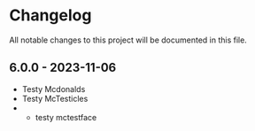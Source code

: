 # Changelog

All notable changes to this project will be documented in this file.

## 6.0.0 - 2023-11-06

- Testy Mcdonalds
- Testy McTesticles
- - testy mctestface   
  
